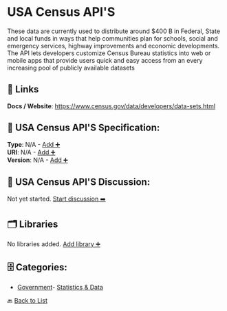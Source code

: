 # USA Census API'S

These data are currently used to distribute around $400 B in Federal, State and local funds in ways that help communities plan for schools, social and emergency services, highway improvements and economic developments. The API lets developers customize Census Bureau statistics into web or mobile apps that provide users quick and easy access from an every increasing pool of publicly available datasets

##  🔗 Links
**Docs / Website**: https://www.census.gov/data/developers/data-sets.html

## 🧬 USA Census API'S Specification:
**Type**: N/A - [Add ➕](https://github.com/apis-list/apis-list/edit/main/apis.yaml#L20763)  
**URI**: N/A - [Add ➕](https://github.com/apis-list/apis-list/edit/main/apis.yaml#L20763)  
**Version**: N/A - [Add ➕](https://github.com/apis-list/apis-list/edit/main/apis.yaml#L20763)

## 💬 USA Census API'S Discussion:
Not yet started. [Start discussion ➡️](https://github.com/apis-list/apis-list/discussions/new)

## 🗂️ Libraries

No libraries added. [Add library ➕](https://github.com/apis-list/apis-list/edit/main/apis.yaml#L20763)    


## 🗄️ Categories:
- [Government](https://github.com/apis-list/apis-list#government-)- [Statistics & Data](https://github.com/apis-list/apis-list#statistics--data-)

🔙  [Back to List](https://github.com/apis-list/apis-list)
